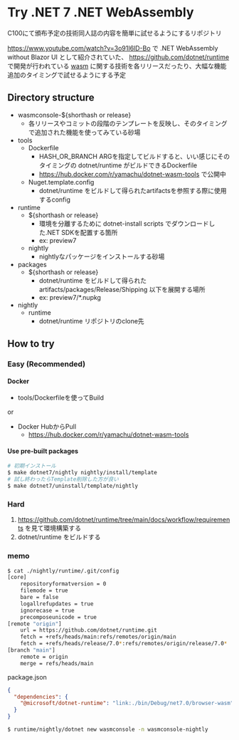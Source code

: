 # Try .NET 7 .NET WebAssembly

C100にて頒布予定の技術同人誌の内容を簡単に試せるようにするリポジトリ

https://www.youtube.com/watch?v=3o91I6lD-Bo で .NET WebAssembly without Blazor UI として紹介されていた、
https://github.com/dotnet/runtime で開発が行われている [wasm](https://github.com/dotnet/runtime/tree/main/src/mono/wasm) に関する技術を各リリースだったり、大幅な機能追加のタイミングで試せるようにする予定

## Directory structure

- wasmconsole-${shorthash or release}
  - 各リリースやコミットの段階のテンプレートを反映し、そのタイミングで追加された機能を使ってみている砂場
- tools
  - Dockerfile
    - HASH_OR_BRANCH ARGを指定してビルドすると、いい感じにそのタイミングの dotnet/runtime がビルドできるDockerfile
    - https://hub.docker.com/r/yamachu/dotnet-wasm-tools で公開中
  - Nuget.template.config
    - dotnet/runtime をビルドして得られたartifactsを参照する際に使用するconfig
- runtime
  - ${shorthash or release}
    - 環境を分離するために dotnet-install scripts でダウンロードした.NET SDKを配置する箇所
    - ex: preview7
  - nightly
    - nightlyなパッケージをインストールする砂場
- packages
  - ${shorthash or release}
    - dotnet/runtime をビルドして得られた artifacts/packages/Release/Shipping 以下を展開する場所
    - ex: preview7/*.nupkg
- nightly
  - runtime
    - dotnet/runtime リポジトリのclone先

## How to try

### Easy (Recommended)

#### Docker

- tools/Dockerfileを使ってBuild

or 

- Docker HubからPull
  - https://hub.docker.com/r/yamachu/dotnet-wasm-tools

#### Use pre-built packages

```sh
# 初期インストール
$ make dotnet7/nightly nightly/install/template
# 試し終わったらTemplate削除した方が良い
$ make dotnet7/uninstall/template/nightly
```

### Hard

1. https://github.com/dotnet/runtime/tree/main/docs/workflow/requirements を見て環境構築する
2. dotnet/runtime をビルドする

### memo

```sh
$ cat ./nightly/runtime/.git/config
[core]
	repositoryformatversion = 0
	filemode = true
	bare = false
	logallrefupdates = true
	ignorecase = true
	precomposeunicode = true
[remote "origin"]
	url = https://github.com/dotnet/runtime.git
	fetch = +refs/heads/main:refs/remotes/origin/main
	fetch = +refs/heads/release/7.0*:refs/remotes/origin/release/7.0*
[branch "main"]
	remote = origin
	merge = refs/heads/main
```

package.json
```json
{
  "dependencies": {
    "@microsoft/dotnet-runtime": "link:./bin/Debug/net7.0/browser-wasm"
  }
}
```

```sh
$ runtime/nightly/dotnet new wasmconsole -n wasmconsole-nightly
```
